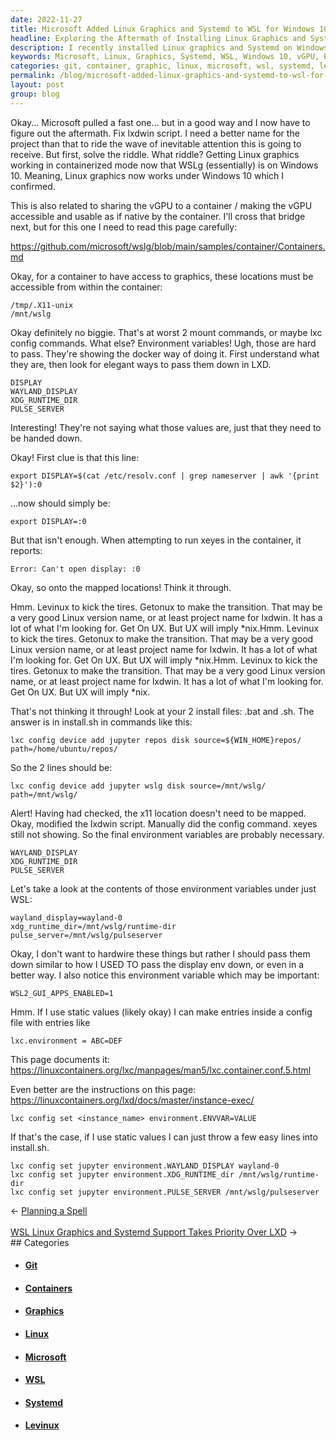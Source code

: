 ```yaml
---
date: 2022-11-27
title: Microsoft Added Linux Graphics and Systemd to WSL for Windows 10
headline: Exploring the Aftermath of Installing Linux Graphics and Systemd on Windows 10
description: I recently installed Linux graphics and Systemd on Windows 10, and now I'm exploring the aftermath. I'm researching how to make the vGPU accessible and usable, mapping locations and environment variables, and setting up the WAYLAND_DISPLAY and XDG_RUNTIME_DIR. I'm looking into lxdwin script, Levinux/Getonux projects, and lxc config set to configure the jupyter environment. Join me as I explore the aftermath of this installation!
keywords: Microsoft, Linux, Graphics, Systemd, WSL, Windows 10, vGPU, Environment Variables, WAYLAND_DISPLAY, XDG_RUNTIME_DIR, lxdwin script, Levinux, Getonux, lxc config set, GitHub, Container, Map, Jupyter Environment, PULSE_SERVER
categories: git, container, graphic, linux, microsoft, wsl, systemd, levinux
permalink: /blog/microsoft-added-linux-graphics-and-systemd-to-wsl-for-windows-10/
layout: post
group: blog
---
```



Okay... Microsoft pulled a fast one... but in a good way and I now have to
figure out the aftermath. Fix lxdwin script. I need a better name for the
project than that to ride the wave of inevitable attention this is going to
receive. But first, solve the riddle. What riddle? Getting Linux graphics
working in containerized mode now that WSLg (essentially) is on Windows 10.
Meaning, Linux graphics now works under Windows 10 which I confirmed.

This is also related to sharing the vGPU to a container / making the vGPU
accessible and usable as if native by the container. I'll cross that bridge
next, but for this one I need to read this page carefully:

https://github.com/microsoft/wslg/blob/main/samples/container/Containers.md

Okay, for a container to have access to graphics, these locations must be
accessible from within the container:

    /tmp/.X11-unix
    /mnt/wslg

Okay definitely no biggie. That's at worst 2 mount commands, or maybe lxc
config commands. What else? Environment variables! Ugh, those are hard to pass.
They're showing the docker way of doing it. First understand what they are,
then look for elegant ways to pass them down in LXD.

    DISPLAY
    WAYLAND_DISPLAY
    XDG_RUNTIME_DIR
    PULSE_SERVER

Interesting! They're not saying what those values are, just that they need to
be handed down.

Okay! First clue is that this line:

    export DISPLAY=$(cat /etc/resolv.conf | grep nameserver | awk '{print $2}'):0

...now should simply be:

    export DISPLAY=:0

But that isn't enough. When attempting to run xeyes in the container, it
reports:

    Error: Can't open display: :0

Okay, so onto the mapped locations! Think it through.

Hmm. Levinux to kick the tires. Getonux to make the transition. That may be a
very good Linux version name, or at least project name for lxdwin. It has a lot
of what I'm looking for. Get On UX. But UX will imply *nix.Hmm. Levinux to kick
the tires. Getonux to make the transition. That may be a very good Linux
version name, or at least project name for lxdwin. It has a lot of what I'm
looking for. Get On UX. But UX will imply *nix.Hmm. Levinux to kick the tires.
Getonux to make the transition. That may be a very good Linux version name, or
at least project name for lxdwin. It has a lot of what I'm looking for. Get On
UX. But UX will imply \*nix.

That's not thinking it through! Look at your 2 install files: .bat and .sh.
The answer is in install.sh in commands like this:

    lxc config device add jupyter repos disk source=${WIN_HOME}repos/ path=/home/ubuntu/repos/

So the 2 lines should be:

    lxc config device add jupyter wslg disk source=/mnt/wslg/ path=/mnt/wslg/

Alert! Having had checked, the x11 location doesn't need to be mapped. Okay,
modified the lxdwin script. Manually did the config command. xeyes still not
showing. So the final environment variables are probably necessary.

    WAYLAND_DISPLAY
    XDG_RUNTIME_DIR
    PULSE_SERVER

Let's take a look at the contents of those environment variables under just
WSL:

    wayland_display=wayland-0
    xdg_runtime_dir=/mnt/wslg/runtime-dir
    pulse_server=/mnt/wslg/pulseserver

Okay, I don't want to hardwire these things but rather I should pass them down
similar to how I USED TO pass the display env down, or even in a better way. I
also notice this environment variable which may be important:

    WSL2_GUI_APPS_ENABLED=1

Hmm. If I use static values (likely okay) I can make entries inside a config
file with entries like

    lxc.environment = ABC=DEF

This page documents it: https://linuxcontainers.org/lxc/manpages/man5/lxc.container.conf.5.html

Even better are the instructions on this page: https://linuxcontainers.org/lxd/docs/master/instance-exec/

    lxc config set <instance_name> environment.ENVVAR=VALUE

If that's the case, if I use static values I can just throw a few easy lines
into install.sh.

    lxc config set jupyter environment.WAYLAND_DISPLAY wayland-0
    lxc config set jupyter environment.XDG_RUNTIME_dir /mnt/wslg/runtime-dir
    lxc config set jupyter environment.PULSE_SERVER /mnt/wslg/pulseserver


<div class="arrow-links"><div class="post-nav-prev"><span class="arrow">&larr;&nbsp;</span><a href="/blog/planning-a-spell/">Planning a Spell</a></div> &nbsp; <div class="post-nav-next"><a href="/blog/wsl-linux-graphics-and-systemd-support-takes-priority-over-lxd/">WSL Linux Graphics and Systemd Support Takes Priority Over LXD</a><span class="arrow">&nbsp;&rarr;</span></div></div>
## Categories

<ul>
<li><h4><a href='/git/'>Git</a></h4></li>
<li><h4><a href='/container/'>Containers</a></h4></li>
<li><h4><a href='/graphic/'>Graphics</a></h4></li>
<li><h4><a href='/linux/'>Linux</a></h4></li>
<li><h4><a href='/microsoft/'>Microsoft</a></h4></li>
<li><h4><a href='/wsl/'>WSL</a></h4></li>
<li><h4><a href='/systemd/'>Systemd</a></h4></li>
<li><h4><a href='/levinux/'>Levinux</a></h4></li></ul>